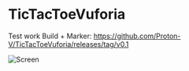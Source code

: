 # TicTacToeVuforia
Test work
Build + Marker:
https://github.com/Proton-V/TicTacToeVuforia/releases/tag/v0.1

![Screen](https://media.giphy.com/media/LKJ6ChNoO0IJxIMJi4/giphy.gif "Screen")
